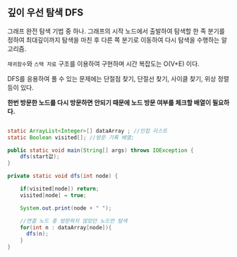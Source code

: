 ## 깊이 우선 탐색 DFS
그래프 완전 탐색 기법 중 하나.
그래프의 시작 노드에서 출발하여 탐색할 한 족 분기를 정하여 최대깊이까지 탐색을 마친 후 다른 쪽 분기로 이동하여 다시 탐색을 수행하는 알고리즘.

``재귀함수``와 ``스택 자료`` 구조를 이용하여 구현하며
시간 복잡도는 O(V+E) 이다.

DFS를 응용하여 풀 수 있는 문제에는 단절점 찾기, 단절선 찾기, 사이클 찾기, 위상 정렬 등이 있다.


**한번 방문한 노드를 다시 방문하면 안되기 때문에 노드 방문 여부를 체크할 배열이 필요하다.**


```java

static ArrayList<Integer>[] dataArray ; //인접 리스트
static Boolean visited[]; //방문 기록 배열;

public static void main(String[] args) throws IOException {
	dfs(start값);
}

private static void dfs(int node) {

    if(visited[node]) return;
    visited[node] = true;

    System.out.print(node + " ");

    //연결 노드 중 방문하지 않았던 노드만 탐색
    for(int n : dataArray[node]){
      dfs(n);
    }
}
```
